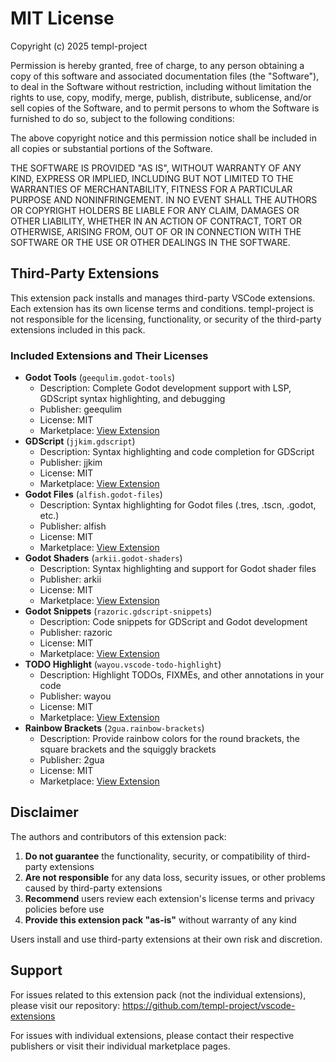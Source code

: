 # MIT License

Copyright (c) 2025 templ-project

Permission is hereby granted, free of charge, to any person obtaining a copy
of this software and associated documentation files (the "Software"), to deal
in the Software without restriction, including without limitation the rights
to use, copy, modify, merge, publish, distribute, sublicense, and/or sell
copies of the Software, and to permit persons to whom the Software is
furnished to do so, subject to the following conditions:

The above copyright notice and this permission notice shall be included in all
copies or substantial portions of the Software.

THE SOFTWARE IS PROVIDED "AS IS", WITHOUT WARRANTY OF ANY KIND, EXPRESS OR
IMPLIED, INCLUDING BUT NOT LIMITED TO THE WARRANTIES OF MERCHANTABILITY,
FITNESS FOR A PARTICULAR PURPOSE AND NONINFRINGEMENT. IN NO EVENT SHALL THE
AUTHORS OR COPYRIGHT HOLDERS BE LIABLE FOR ANY CLAIM, DAMAGES OR OTHER
LIABILITY, WHETHER IN AN ACTION OF CONTRACT, TORT OR OTHERWISE, ARISING FROM,
OUT OF OR IN CONNECTION WITH THE SOFTWARE OR THE USE OR OTHER DEALINGS IN THE
SOFTWARE.

## Third-Party Extensions

This extension pack installs and manages third-party VSCode extensions. Each extension has its own license terms and conditions. templ-project is not responsible for the licensing, functionality, or security of the third-party extensions included in this pack.

### Included Extensions and Their Licenses

- **Godot Tools** (`geequlim.godot-tools`)
  - Description: Complete Godot development support with LSP, GDScript syntax highlighting, and debugging
  - Publisher: geequlim
  - License: MIT
  - Marketplace: [View Extension](https://marketplace.visualstudio.com/items?itemName&#x3D;geequlim.godot-tools)
- **GDScript** (`jjkim.gdscript`)
  - Description: Syntax highlighting and code completion for GDScript
  - Publisher: jjkim
  - License: MIT
  - Marketplace: [View Extension](https://marketplace.visualstudio.com/items?itemName&#x3D;jjkim.gdscript)
- **Godot Files** (`alfish.godot-files`)
  - Description: Syntax highlighting for Godot files (.tres, .tscn, .godot, etc.)
  - Publisher: alfish
  - License: MIT
  - Marketplace: [View Extension](https://marketplace.visualstudio.com/items?itemName&#x3D;alfish.godot-files)
- **Godot Shaders** (`arkii.godot-shaders`)
  - Description: Syntax highlighting and support for Godot shader files
  - Publisher: arkii
  - License: MIT
  - Marketplace: [View Extension](https://marketplace.visualstudio.com/items?itemName&#x3D;arkii.godot-shaders)
- **Godot Snippets** (`razoric.gdscript-snippets`)
  - Description: Code snippets for GDScript and Godot development
  - Publisher: razoric
  - License: MIT
  - Marketplace: [View Extension](https://marketplace.visualstudio.com/items?itemName&#x3D;razoric.gdscript-snippets)
- **TODO Highlight** (`wayou.vscode-todo-highlight`)
  - Description: Highlight TODOs, FIXMEs, and other annotations in your code
  - Publisher: wayou
  - License: MIT
  - Marketplace: [View Extension](https://marketplace.visualstudio.com/items?itemName&#x3D;wayou.vscode-todo-highlight)
- **Rainbow Brackets** (`2gua.rainbow-brackets`)
  - Description: Provide rainbow colors for the round brackets, the square brackets and the squiggly brackets
  - Publisher: 2gua
  - License: MIT
  - Marketplace: [View Extension](https://marketplace.visualstudio.com/items?itemName&#x3D;2gua.rainbow-brackets)

## Disclaimer

The authors and contributors of this extension pack:

1. **Do not guarantee** the functionality, security, or compatibility of third-party extensions
2. **Are not responsible** for any data loss, security issues, or other problems caused by third-party extensions
3. **Recommend** users review each extension's license terms and privacy policies before use
4. **Provide this extension pack "as-is"** without warranty of any kind

Users install and use third-party extensions at their own risk and discretion.

## Support

For issues related to this extension pack (not the individual extensions), please visit our repository:
https://github.com/templ-project/vscode-extensions

For issues with individual extensions, please contact their respective publishers or visit their individual marketplace pages.

